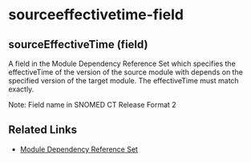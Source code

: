 # sourceeffectivetime-field

## sourceEffectiveTime (field)

A field in the Module Dependency Reference Set which specifies the effectiveTime of the version of the source module with depends on the specified version of the target module. The effectiveTime must match exactly.

Note: Field name in SNOMED CT Release Format 2

## Related Links

* [Module Dependency Reference Set](<../../../5 reference-set-release-files-specification/5.2 reference-set-types/5.2.4 metadata-reference-sets/5.2.4.2-module-dependency-reference-set.md>)

